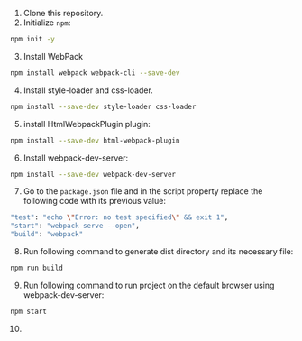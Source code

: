1. Clone this repository.
2. Initialize `npm`:

```sh
npm init -y
```

3. Install WebPack

```sh
npm install webpack webpack-cli --save-dev
```

4. Install style-loader and css-loader.

```sh
npm install --save-dev style-loader css-loader
```

5. install HtmlWebpackPlugin plugin:

```sh
npm install --save-dev html-webpack-plugin
```

6. Install webpack-dev-server:

```sh
npm install --save-dev webpack-dev-server
```

7. Go to the `package.json` file and in the script property replace the following code with its previous value:

```sh
"test": "echo \"Error: no test specified\" && exit 1",
"start": "webpack serve --open",
"build": "webpack"
```

8. Run following command to generate dist directory and its necessary file:

```sh
npm run build
```

9. Run following command to run project on the default browser using webpack-dev-server:

```sh
npm start
```
10. 